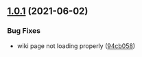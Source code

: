 ## [1.0.1](https://github.com/coprl/foo_presenter_plugin/compare/v1.0.0...v1.0.1) (2021-06-02)


### Bug Fixes

* wiki page not loading properly ([94cb058](https://github.com/coprl/foo_presenter_plugin/commit/94cb0581ecff823b79c8c36852538bd5e0191fc2))
